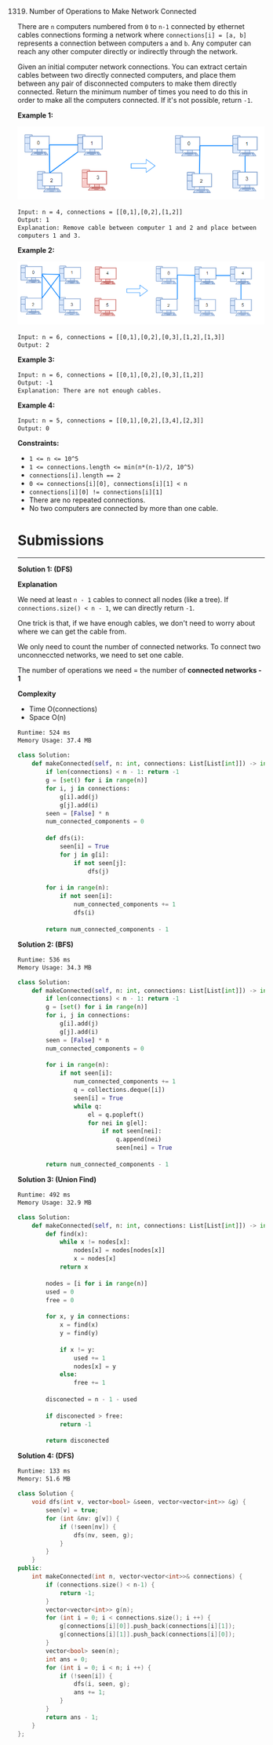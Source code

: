1319. Number of Operations to Make Network Connected

There are `n` computers numbered from `0` to `n-1` connected by ethernet cables connections forming a network where `connections[i] = [a, b]` represents a connection between computers `a` and `b`. Any computer can reach any other computer directly or indirectly through the network.

Given an initial computer network connections. You can extract certain cables between two directly connected computers, and place them between any pair of disconnected computers to make them directly connected. Return the minimum number of times you need to do this in order to make all the computers connected. If it's not possible, return `-1`. 

 

**Example 1:**

![1319_sample_1_1677.png](img/1319_sample_1_1677.png)
```
Input: n = 4, connections = [[0,1],[0,2],[1,2]]
Output: 1
Explanation: Remove cable between computer 1 and 2 and place between computers 1 and 3.
```

**Example 2:**

![1319_sample_2_1677.png](img/1319_sample_2_1677.png)
```
Input: n = 6, connections = [[0,1],[0,2],[0,3],[1,2],[1,3]]
Output: 2
```

**Example 3:**
```
Input: n = 6, connections = [[0,1],[0,2],[0,3],[1,2]]
Output: -1
Explanation: There are not enough cables.
```

**Example 4:**
```
Input: n = 5, connections = [[0,1],[0,2],[3,4],[2,3]]
Output: 0
```

**Constraints:**

* `1 <= n <= 10^5`
* `1 <= connections.length <= min(n*(n-1)/2, 10^5)`
* `connections[i].length == 2`
* `0 <= connections[i][0], connections[i][1] < n`
* `connections[i][0] != connections[i][1]`
* There are no repeated connections.
* No two computers are connected by more than one cable.

# Submissions
---
**Solution 1: (DFS)**

**Explanation**

We need at least `n - 1` cables to connect all nodes (like a tree).
If `connections.size() < n - 1`, we can directly return `-1`.

One trick is that, if we have enough cables,
we don't need to worry about where we can get the cable from.

We only need to count the number of connected networks.
To connect two unconneccted networks, we need to set one cable.

The number of operations we need = the number of **connected networks - 1**

**Complexity**

* Time O(connections)
* Space O(n)
```
Runtime: 524 ms
Memory Usage: 37.4 MB
```
```python
class Solution:
    def makeConnected(self, n: int, connections: List[List[int]]) -> int:
        if len(connections) < n - 1: return -1
        g = [set() for i in range(n)]
        for i, j in connections:
            g[i].add(j)
            g[j].add(i)
        seen = [False] * n
        num_connected_components = 0

        def dfs(i):
            seen[i] = True
            for j in g[i]:
                if not seen[j]:
                    dfs(j)
        
        for i in range(n):
            if not seen[i]:
                num_connected_components += 1
                dfs(i)
        
        return num_connected_components - 1
```

**Solution 2: (BFS)**
```
Runtime: 536 ms
Memory Usage: 34.3 MB
```
```python
class Solution:
    def makeConnected(self, n: int, connections: List[List[int]]) -> int:
        if len(connections) < n - 1: return -1
        g = [set() for i in range(n)]
        for i, j in connections:
            g[i].add(j)
            g[j].add(i)
        seen = [False] * n
        num_connected_components = 0

        for i in range(n):
            if not seen[i]:
                num_connected_components += 1
                q = collections.deque([i])
                seen[i] = True
                while q:
                    el = q.popleft()
                    for nei in g[el]:
                        if not seen[nei]:
                            q.append(nei)
                            seen[nei] = True
        
        return num_connected_components - 1
```

**Solution 3: (Union Find)**
```
Runtime: 492 ms
Memory Usage: 32.9 MB
```
```python
class Solution:
    def makeConnected(self, n: int, connections: List[List[int]]) -> int:
        def find(x):
            while x != nodes[x]:
                nodes[x] = nodes[nodes[x]]
                x = nodes[x]
            return x
        
        nodes = [i for i in range(n)]
        used = 0
        free = 0
        
        for x, y in connections:
            x = find(x)
            y = find(y)
            
            if x != y:
                used += 1
                nodes[x] = y
            else:
                free += 1
        
        disconected = n - 1 - used
        
        if disconected > free:
            return -1
        
        return disconected
```

**Solution 4: (DFS)**
```
Runtime: 133 ms
Memory: 51.6 MB
```
```c++
class Solution {
    void dfs(int v, vector<bool> &seen, vector<vector<int>> &g) {
        seen[v] = true;
        for (int &nv: g[v]) {
            if (!seen[nv]) {
                dfs(nv, seen, g);
            }
        }
    }
public:
    int makeConnected(int n, vector<vector<int>>& connections) {
        if (connections.size() < n-1) {
            return -1;
        }
        vector<vector<int>> g(n);
        for (int i = 0; i < connections.size(); i ++) {
            g[connections[i][0]].push_back(connections[i][1]);
            g[connections[i][1]].push_back(connections[i][0]);
        }
        vector<bool> seen(n);
        int ans = 0;
        for (int i = 0; i < n; i ++) {
            if (!seen[i]) {
                dfs(i, seen, g);
                ans += 1;
            }
        }
        return ans - 1;
    }
};
```
